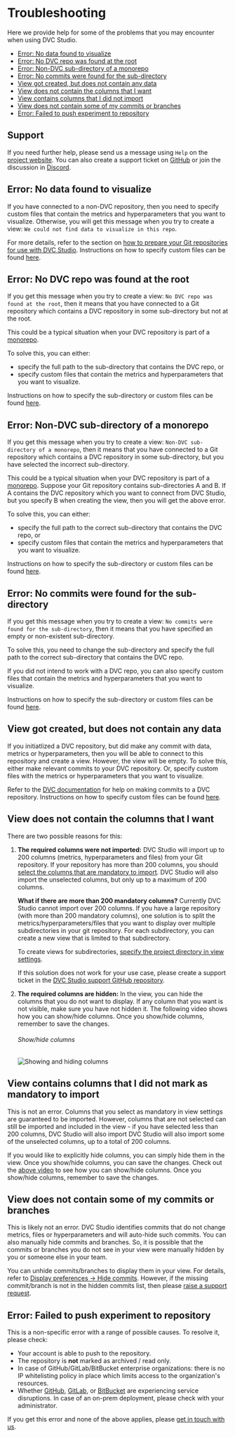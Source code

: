# Troubleshooting

Here we provide help for some of the problems that you may encounter when using
DVC Studio.

- [Error: No data found to visualize](#error-no-data-found-to-visualize)
- [Error: No DVC repo was found at the root](#error-no-dvc-repo-was-found-at-the-root)
- [Error: Non-DVC sub-directory of a monorepo](#error-non-dvc-sub-directory-of-a-monorepo)
- [Error: No commits were found for the sub-directory](#error-no-commits-were-found-for-the-sub-directory)
- [View got created, but does not contain any data](#view-got-created-but-does-not-contain-any-data)
- [View does not contain the columns that I want](#view-does-not-contain-the-columns-that-i-want)
- [View contains columns that I did not import](#view-contains-columns-that-i-did-not-import)
- [View does not contain some of my commits or branches](#view-does-not-contain-some-of-my-commits-or-branches)
- [Error: Failed to push experiment to repository](#error-failed-to-push-experiment-to-repository)

## Support

If you need further help, please send us a message using `Help` on the
[project website](https://studio.iterative.ai). You can also create a support
ticket on [GitHub](https://github.com/iterative/studio-support) or join the
discussion in [Discord](https://discord.com/invite/dvwXA2N).

## Error: No data found to visualize

If you have connected to a non-DVC repository, then you need to specify custom
files that contain the metrics and hyperparameters that you want to visualize.
Otherwise, you will get this message when you try to create a view:
`We could not find data to visualize in this repo`.

For more details, refer to the section on
[how to prepare your Git repositories for use with DVC Studio](/doc/studio/user-guide/prepare-repositories).
Instructions on how to specify custom files can be found
[here](/doc/studio/user-guide/views/view-settings#configuring-view-settings).

## Error: No DVC repo was found at the root

If you get this message when you try to create a view:
`No DVC repo was found at the root`, then it means that you have connected to a
Git repository which contains a DVC repository in some sub-directory but not at
the root.

This could be a typical situation when your DVC repository is part of a
[monorepo](https://en.wikipedia.org/wiki/Monorepo).

To solve this, you can either:

- specify the full path to the sub-directory that contains the DVC repo, or
- specify custom files that contain the metrics and hyperparameters that you
  want to visualize.

Instructions on how to specify the sub-directory or custom files can be found
[here](/doc/studio/user-guide/views/view-settings#configuring-view-settings).

## Error: Non-DVC sub-directory of a monorepo

If you get this message when you try to create a view:
`Non-DVC sub-directory of a monorepo`, then it means that you have connected to
a Git repository which contains a DVC repository in some sub-directory, but you
have selected the incorrect sub-directory.

This could be a typical situation when your DVC repository is part of a
[monorepo](https://en.wikipedia.org/wiki/Monorepo). Suppose your Git repository
contains sub-directories A and B. If A contains the DVC repository which you
want to connect from DVC Studio, but you specify B when creating the view, then
you will get the above error.

To solve this, you can either:

- specify the full path to the correct sub-directory that contains the DVC repo,
  or
- specify custom files that contain the metrics and hyperparameters that you
  want to visualize.

Instructions on how to specify the sub-directory or custom files can be found
[here](/doc/studio/user-guide/views/view-settings#configuring-view-settings).

## Error: No commits were found for the sub-directory

If you get this message when you try to create a view:
`No commits were found for the sub-directory`, then it means that you have
specified an empty or non-existent sub-directory.

To solve this, you need to change the sub-directory and specify the full path to
the correct sub-directory that contains the DVC repo.

If you did not intend to work with a DVC repo, you can also specify custom files
that contain the metrics and hyperparameters that you want to visualize.

Instructions on how to specify the sub-directory or custom files can be found
[here](/doc/studio/user-guide/views/view-settings#configuring-view-settings).

## View got created, but does not contain any data

If you initiatlized a DVC repository, but did make any commit with data, metrics
or hyperparameters, then you will be able to connect to this repository and
create a view. However, the view will be empty. To solve this, either make
relevant commits to your DVC repository. Or, specify custom files with the
metrics or hyperparameters that you want to visualize.

Refer to the [DVC documentation](https://dvc.org/doc) for help on making commits
to a DVC repository. Instructions on how to specify custom files can be found
[here](/doc/studio/user-guide/views/view-settings#configuring-view-settings).

## View does not contain the columns that I want

There are two possible reasons for this:

1. **The required columns were not imported:** DVC Studio will import up to 200
   columns (metrics, hyperparameters and files) from your Git repository. If
   your repository has more than 200 columns, you should
   [select the columns that are mandatory to import](/doc/studio/user-guide/views/view-settings#mandatory-columns).
   DVC Studio will also import the unselected columns, but only up to a maximum
   of 200 columns.

   **What if there are more than 200 mandatory columns?** Currently DVC Studio
   cannot import over 200 columns. If you have a large repository (with more
   than 200 mandatory columns), one solution is to split the
   metrics/<wbr>hyperparameters/<wbr>files that you want to display over
   multiple subdirectories in your git repository. For each subdirectory, you
   can create a new view that is limited to that subdirectory.

   To create views for subdirectories,
   [specify the project directory in view settings](/doc/studio/user-guide/views/view-settings#project-directory).

   If this solution does not work for your use case, please create a support
   ticket in the
   [DVC Studio support GitHub repository](https://github.com/iterative/studio-support).

2. **The required columns are hidden:** In the view, you can hide the columns
   that you do not want to display. If any column that you want is not visible,
   make sure you have not hidden it. The following video shows how you can
   show/hide columns. Once you show/hide columns, remember to save the changes.

   ###### Show/hide columns

   ![Showing and hiding columns](https://static.iterative.ai/img/studio/show_hide_columns.gif)

## View contains columns that I did not mark as mandatory to import

This is not an error. Columns that you select as mandatory in view settings are
guaranteed to be imported. However, columns that are not selected can still be
imported and included in the view - if you have selected less than 200 columns,
DVC Studio will also import DVC Studio will also import some of the unselected
columns, up to a total of 200 columns.

If you would like to explicitly hide columns, you can simply hide them in the
view. Once you show/hide columns, you can save the changes. Check out the
[above video](#showhide-columns) to see how you can show/hide columns. Once you
show/hide columns, remember to save the changes.

## View does not contain some of my commits or branches

This is likely not an error. DVC Studio identifies commits that do not change
metrics, files or hyperparameters and will auto-hide such commits. You can also
manually hide commits and branches. So, it is possible that the commits or
branches you do not see in your view were manually hidden by you or someone else
in your team.

You can unhide commits/branches to display them in your view. For details, refer
to
[Display preferences -> Hide commits](/doc/studio/user-guide/views/explore-experiments#hide-commits).
However, if the missing commit/branch is not in the hidden commits list, then
please [raise a support request](#support).

## Error: Failed to push experiment to repository

This is a non-specific error with a range of possible causes. To resolve it,
please check:

- Your account is able to push to the repository.
- The repository is **not** marked as archived / read only.
- In case of GitHub/GitLab/BitBucket enterprise organizations: there is no IP
  whitelisting policy in place which limits access to the organization's
  resources.
- Whether [GitHub][gh-status], [GitLab][gl-status], or [BitBucket][bb-status]
  are experiencing service disruptions. In case of an on-prem deployment, please
  check with your administrator.

[gh-status]: https://www.githubstatus.com/
[gl-status]: https://status.gitlab.com/
[bb-status]: https://bitbucket.status.atlassian.com/

If you get this error and none of the above applies, please
[get in touch with us](#support).
